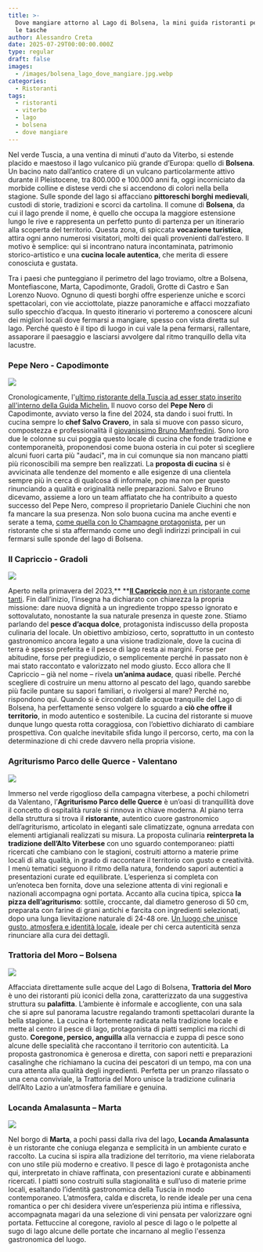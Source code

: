 ```yaml
---
title: >-
  Dove mangiare attorno al Lago di Bolsena, la mini guida ristoranti per tutte
  le tasche
author: Alessandro Creta
date: 2025-07-29T00:00:00.000Z
type: regular
draft: false
images:
  - /images/bolsena_lago_dove_mangiare.jpg.webp
categories:
  - Ristoranti
tags:
  - ristoranti
  - viterbo
  - lago
  - bolsena
  - dove mangiare
---
```


Nel verde Tuscia, a una ventina di minuti d'auto da Viterbo, si estende placido e maestoso il lago vulcanico più grande d’Europa: quello di **Bolsena**. Un bacino nato dall’antico cratere di un vulcano particolarmente attivo durante il Pleistocene, tra 800.000 e 100.000 anni fa, oggi incorniciato da morbide colline e distese verdi che si accendono di colori nella bella stagione. Sulle sponde del lago si affacciano **pittoreschi borghi medievali**, custodi di storie, tradizioni e scorci da cartolina. Il comune di **Bolsena**, da cui il lago prende il nome, è quello che occupa la maggiore estensione lungo le rive e rappresenta un perfetto punto di partenza per un itinerario alla scoperta del territorio. Questa zona, di spiccata **vocazione turistica**, attira ogni anno numerosi visitatori, molti dei quali provenienti dall’estero. Il motivo è semplice: qui si incontrano natura incontaminata, patrimonio storico-artistico e una **cucina locale autentica**, che merita di essere conosciuta e gustata.

Tra i paesi che punteggiano il perimetro del lago troviamo, oltre a Bolsena, Montefiascone, Marta, Capodimonte, Gradoli, Grotte di Castro e San Lorenzo Nuovo. Ognuno di questi borghi offre esperienze uniche e scorci spettacolari, con vie acciottolate, piazze panoramiche e affacci mozzafiato sullo specchio d’acqua. In questo itinerario vi porteremo a conoscere alcuni dei migliori locali dove fermarsi a mangiare, spesso con vista diretta sul lago. Perché questo è il tipo di luogo in cui vale la pena fermarsi, rallentare, assaporare il paesaggio e lasciarsi avvolgere dal ritmo tranquillo della vita lacustre.

### Pepe Nero - Capodimonte

![](/images/ombrichelli_puttanesca_pepe_nero_capodimonte_bolsena_alessandro_creta.jpg.webp)

Cronologicamente, l'[ultimo ristorante della Tuscia ad esser stato inserito all'interno della Guida Michelin.](https://centrotavola.eu/post/un-ristorante-della-tuscia-nella-nuova-guida-michelin-new-entry-il-pepe-nero-di-capodimonte/) Il nuovo corso del **Pepe Nero** di Capodimonte, avviato verso la fine del 2024, sta dando i suoi frutti. In cucina sempre lo **chef Salvo Cravero**, in sala si muove con passo sicuro, compostezza e professionalità il [giovanissimo Bruno Manfredini](https://centrotavola.eu/post/bruno-manfredini-al-pepe-nero-di-capodimonte-uno-dei-maitre-pi-giovani-della-tuscia/). Sono loro due le colonne su cui poggia questo locale di cucina che fonde tradizione e contemporaneità, proponendosi come buona osteria in cui poter sì scegliere alcuni fuori carta più "audaci", ma in cui comunque sia non mancano piatti più riconoscibili ma sempre ben realizzati. La **proposta di cucina** si è avvicinata alle tendenze del momento e alle esigenze di una clientela sempre più in cerca di qualcosa di informale, pop ma non per questo rinunciando a qualità e originalità nelle preparazioni. Salvo e Bruno dicevamo, assieme a loro un team affiatato che ha contribuito a questo successo del Pepe Nero, compreso il proprietario Daniele Ciuchini che non fa mancare la sua presenza. Non solo buona cucina ma anche eventi e serate a tema, [come quella con lo Champagne protagonista](https://centrotavola.eu/post/lo-champagne-sul-lago-di-bolsena-al-pepe-nero-serata-con-encry/), per un ristorante che si sta affermando come uno degli indirizzi principali in cui fermarsi sulle sponde del lago di Bolsena.

### Il Capriccio - Gradoli

![](/images/bolsena_lago_capriccio_dove_mangiare_guida_sbroscia_alessandro_creta.jpg.webp)

Aperto nella primavera del 2023,** **[**Il Capriccio** non è un ristorante come tanti](https://centrotavola.eu/post/2024-12-09-pesce-di-lago-a-grotte-di-castro-piu-che-un-capriccio-e-una-filosofia/). Fin dall’inizio, l’insegna ha dichiarato con chiarezza la propria missione: dare nuova dignità a un ingrediente troppo spesso ignorato e sottovalutato, nonostante la sua naturale presenza in queste zone. Stiamo parlando del **pesce d’acqua dolce**, protagonista indiscusso della proposta culinaria del locale. Un obiettivo ambizioso, certo, soprattutto in un contesto gastronomico ancora legato a una visione tradizionale, dove la cucina di terra è spesso preferita e il pesce di lago resta ai margini. Forse per abitudine, forse per pregiudizio, o semplicemente perché in passato non è mai stato raccontato e valorizzato nel modo giusto. Ecco allora che Il Capriccio – già nel nome – rivela **un’anima audace**, quasi ribelle. Perché scegliere di costruire un menu attorno al pescato del lago, quando sarebbe più facile puntare su sapori familiari, o rivolgersi al mare? Perché no, rispondono qui. Quando si è circondati dalle acque tranquille del Lago di Bolsena, ha perfettamente senso volgere lo sguardo a **ciò che offre il territorio**, in modo autentico e sostenibile. La cucina del ristorante si muove dunque lungo questa rotta coraggiosa, con l’obiettivo dichiarato di cambiare prospettiva. Con qualche inevitabile sfida lungo il percorso, certo, ma con la determinazione di chi crede davvero nella propria visione.

### Agriturismo Parco delle Querce - Valentano

![](/images/parco-querce-dove-mangiare-bolsena.jpg)

Immerso nel verde rigoglioso della campagna viterbese, a pochi chilometri da Valentano, l’**Agriturismo Parco delle Querce** è un’oasi di tranquillità dove il concetto di ospitalità rurale si rinnova in chiave moderna. Al piano terra della struttura si trova il **ristorante**, autentico cuore gastronomico dell’agriturismo, articolato in eleganti sale climatizzate, ognuna arredata con elementi artigianali realizzati su misura. La proposta culinaria **reinterpreta la tradizione dell’Alto Viterbese** con uno sguardo contemporaneo: piatti ricercati che cambiano con le stagioni, costruiti attorno a materie prime locali di alta qualità, in grado di raccontare il territorio con gusto e creatività. I menù tematici seguono il ritmo della natura, fondendo sapori autentici a presentazioni curate ed equilibrate. L’esperienza si completa con un’enoteca ben fornita, dove una selezione attenta di vini regionali e nazionali accompagna ogni portata. Accanto alla cucina tipica, spicca **la pizza dell’agriturismo**: sottile, croccante, dal diametro generoso di 50 cm, preparata con farine di grani antichi e farcita con ingredienti selezionati, dopo una lunga lievitazione naturale di 24-48 ore. [Un luogo che unisce gusto, atmosfera e identità locale](https://centrotavola.eu/post/tra-gastronomia-e-accoglienza-lidentit-della-tuscia-racchiusa-a-parco-delle-querce/), ideale per chi cerca autenticità senza rinunciare alla cura dei dettagli.

### Trattoria del Moro – Bolsena

![](/images/trattoria-del-moro-bolsena-dove-mangiare.jpg)

Affacciata direttamente sulle acque del Lago di Bolsena, **Trattoria del Moro** è uno dei ristoranti più iconici della zona, caratterizzato da una suggestiva struttura su **palafitta**. L’ambiente è informale e accogliente, con una sala che si apre sul panorama lacustre regalando tramonti spettacolari durante la bella stagione. La cucina è fortemente radicata nella tradizione locale e mette al centro il pesce di lago, protagonista di piatti semplici ma ricchi di gusto. **Coregone, persico, anguilla** alla vernaccia e zuppa di pesce sono alcune delle specialità che raccontano il territorio con autenticità. La proposta gastronomica è generosa e diretta, con sapori netti e preparazioni casalinghe che richiamano la cucina dei pescatori di un tempo, ma con una cura attenta alla qualità degli ingredienti. Perfetta per un pranzo rilassato o una cena conviviale, la Trattoria del Moro unisce la tradizione culinaria dell’Alto Lazio a un’atmosfera familiare e genuina.

### Locanda Amalasunta – Marta

![](/images/locanda-amalasunta-bolsena-dove-mangiare.jpg)

Nel borgo di **Marta**, a pochi passi dalla riva del lago, **Locanda Amalasunta** è un ristorante che coniuga eleganza e semplicità in un ambiente curato e raccolto. La cucina si ispira alla tradizione del territorio, ma viene rielaborata con uno stile più moderno e creativo. Il pesce di lago è protagonista anche qui, interpretato in chiave raffinata, con presentazioni curate e abbinamenti ricercati. I piatti sono costruiti sulla stagionalità e sull’uso di materie prime locali, esaltando l’identità gastronomica della Tuscia in modo contemporaneo. L’atmosfera, calda e discreta, lo rende ideale per una cena romantica o per chi desidera vivere un’esperienza più intima e riflessiva, accompagnata magari da una selezione di vini pensata per valorizzare ogni portata. Fettuccine al coregone, raviolo al pesce di lago o le polpette al sugo di lago alcune delle portate che incarnano al meglio l'essenza gastronomica del luogo.
